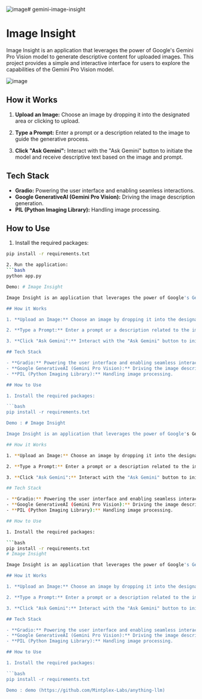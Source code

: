 ![image](https://github.com/papireddy903/gemini-image-insight/assets/97383201/6a11be0c-9d96-4238-a306-bc90651f3879)# gemini-image-insight

# Image Insight

Image Insight is an application that leverages the power of Google's Gemini Pro Vision model to generate descriptive content for uploaded images. This project provides a simple and interactive interface for users to explore the capabilities of the Gemini Pro Vision model.

![image](https://github.com/papireddy903/gemini-image-insight/assets/97383201/67d4d932-0915-4afb-bfc0-37371df81fb8)


## How it Works

1. **Upload an Image:** Choose an image by dropping it into the designated area or clicking to upload.

2. **Type a Prompt:** Enter a prompt or a description related to the image to guide the generative process.

3. **Click "Ask Gemini":** Interact with the "Ask Gemini" button to initiate the model and receive descriptive text based on the image and prompt.

## Tech Stack

- **Gradio:** Powering the user interface and enabling seamless interactions.
- **Google GenerativeAI (Gemini Pro Vision):** Driving the image description generation.
- **PIL (Python Imaging Library):** Handling image processing.

## How to Use

1. Install the required packages:

```bash
pip install -r requirements.txt

2. Run the application:
```bash
python app.py

Demo: # Image Insight

Image Insight is an application that leverages the power of Google's Gemini Pro Vision model to generate descriptive content for uploaded images. This project provides a simple and interactive interface for users to explore the capabilities of the Gemini Pro Vision model.

## How it Works

1. **Upload an Image:** Choose an image by dropping it into the designated area or clicking to upload.

2. **Type a Prompt:** Enter a prompt or a description related to the image to guide the generative process.

3. **Click "Ask Gemini":** Interact with the "Ask Gemini" button to initiate the model and receive descriptive text based on the image and prompt.

## Tech Stack

- **Gradio:** Powering the user interface and enabling seamless interactions.
- **Google GenerativeAI (Gemini Pro Vision):** Driving the image description generation.
- **PIL (Python Imaging Library):** Handling image processing.

## How to Use

1. Install the required packages:

```bash
pip install -r requirements.txt

Demo : # Image Insight

Image Insight is an application that leverages the power of Google's Gemini Pro Vision model to generate descriptive content for uploaded images. This project provides a simple and interactive interface for users to explore the capabilities of the Gemini Pro Vision model.

## How it Works

1. **Upload an Image:** Choose an image by dropping it into the designated area or clicking to upload.

2. **Type a Prompt:** Enter a prompt or a description related to the image to guide the generative process.

3. **Click "Ask Gemini":** Interact with the "Ask Gemini" button to initiate the model and receive descriptive text based on the image and prompt.

## Tech Stack

- **Gradio:** Powering the user interface and enabling seamless interactions.
- **Google GenerativeAI (Gemini Pro Vision):** Driving the image description generation.
- **PIL (Python Imaging Library):** Handling image processing.

## How to Use

1. Install the required packages:

```bash
pip install -r requirements.txt
# Image Insight

Image Insight is an application that leverages the power of Google's Gemini Pro Vision model to generate descriptive content for uploaded images. This project provides a simple and interactive interface for users to explore the capabilities of the Gemini Pro Vision model.

## How it Works

1. **Upload an Image:** Choose an image by dropping it into the designated area or clicking to upload.

2. **Type a Prompt:** Enter a prompt or a description related to the image to guide the generative process.

3. **Click "Ask Gemini":** Interact with the "Ask Gemini" button to initiate the model and receive descriptive text based on the image and prompt.

## Tech Stack

- **Gradio:** Powering the user interface and enabling seamless interactions.
- **Google GenerativeAI (Gemini Pro Vision):** Driving the image description generation.
- **PIL (Python Imaging Library):** Handling image processing.

## How to Use

1. Install the required packages:

```bash
pip install -r requirements.txt

Demo : demo (https://github.com/Mintplex-Labs/anything-llm)
